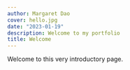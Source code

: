 ```yaml
---
author: Margaret Dao
cover: hello.jpg
date: "2023-01-19"
description: Welcome to my portfolio
title: Welcome
---
```



Welcome to this very introductory page. 


